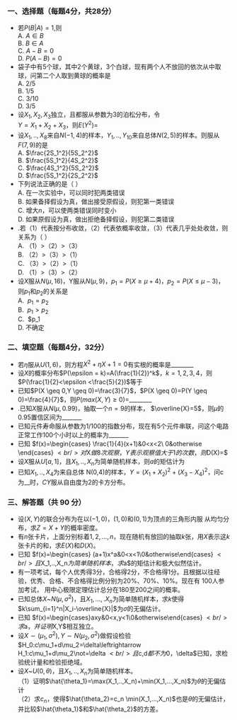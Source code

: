 ### 一、选择题（每题4分，共28分）


 -  若$P(B |A)=1$,则<br />A. $A \in B$<br />B. $B \in A$<br />C. $A-B=0$<br />D. $P(A-B)=0$ 
-  袋子中有$5$个球，其中$2$个黄球，$3$个白球，现有两个人不放回的依次从中取球，问第二个人取到黄球的概率是<br />A. $2/5$<br />B. $1/5$<br />C. $3/10$<br />D. $3/5$ 
-  设$X_1,X_2,X_3$独立，且都服从参数为$3$的泊松分布，令<br />$Y=X_1+X_2+X_3$，则$E(Y^2)=$ 
-  设$X_1,..,X_8$来自$N(-1,4)$的样本，$Y_1,..,Y_{10}$来自总体$N(2,5)$的样本。则服从$F(7,9)$的是<br />A. $\frac{2S_1^2}{5S_2^2}$<br />B. $\frac{5S_1^2}{4S_2^2}$<br />C. $\frac{4S_1^2}{5S_2^2}$<br />D. $\frac{5S_1^2}{2S_2^2}$ 
-  下列说法正确的是（ ）<br />A. 在一次实验中，可以同时犯两类错误<br />B. 如果备择假设为真，做出接受原假设，则犯第一类错误<br />C. 增大$n$，可以使两类错误同时变小<br />D. 如果原假设为真，做出拒绝备择假设，则犯第二类错误 
-  .若（1）代表按分布收敛，（2）代表依概率收敛，（3）代表几乎处处收敛，则 关系为（ ）<br />A. （1）&gt;（2）&gt;（3）<br />B. （2）&gt;（3）&gt;（1）<br />C. （3）&gt;（2）&gt;（1）<br />D. （1）&gt;（3）&gt;（2） 
-  设$X$服从$N(\mu,16)$，Y服从$N(\mu,9)$，$p_1=P(X \geq \mu+4)$，$p_2=P(X \leq \mu-3)$，则$p_1$和$p_2$的关系是<br />A.  $p_1=p_2$<br />B.  $p_1>p_2$<br />C.  $p_1<br />D. 不确定 


 ### 二、填空题（每题4分，32分）


 -  若$\eta$服从$U(1,6)$，则方程$X^2+\eta X+1=0$有实根的概率是________ 
-  设$X$的概率分布$P(\epsilon = k)=A(\frac{1}{2})^k$，$k=1,2,3,4$，则$P(\frac{1}{2}<\epsilon <\frac{5}{2})$等于 
-  已知$P(X \geq 0,Y \geq 0)=\frac{3}{7}$，$P(X \geq 0)=P(Y \geq 0)=\frac{4}{7}$，则$P(max(X,Y)\geq 0)=$________ 
-  .已知$X$服从$N(\mu,0.99)$，抽取一个$n=9$的样本， $\overline{X}=5$，则$\mu$的 $0.95$置信区间为_______ 
-  已知元件寿命服从参数为$1/100$的指数分布，现在有$5$个元件串联，问这个电路正常工作$100$个小时以上的概率为_______ 
-  已知 $f(x)=\begin{cases}
\frac{1}{4}(x+1)&0<x<2\\
0&otherwise
\end{cases}
$<br />对$X$做$8$次观察，Y表示观察值大于1的次数，则$D(X)=$ 
-  设$X$服从$U[a,1]$，且$X_1,..,X_n$为简单随机样本，则$a$的矩估计为 
-  已知$X_1,..,X_4$为来自总体 N(0,4)的样本，$Y=(X_1+X_2)^2+(X_3-X_4)^2$，问c 为__时，$CY$服从自由度为$2$的卡方分布。 


 ### 三、解答题（共 90 分）


 -  设$(X,Y)$的联合分布为在以$(-1,0)$，$(1,0)$和$(0,1)$为顶点的三角形内服 从均匀分布，求$Z=X+Y$的概率密度。 
-  有$n$张卡片，上面分别标着$1,2,...,n$，现在随机有放回的抽取$k$张，用$X$表示这$k$张卡片的和，求$E(X)$和$D(X)$。 
-  已知 $f(x)=\begin{cases}
(a+1)x^a&0<x<1\\0&otherwise\end{cases}
$<br />且$X_1,..,X_n$为简单随机样本，求$a$的矩估计和极大似然估计。 
-  有一项考试，每个人优秀得$3$分，合格得$2$分，不合格得$1$分。且根据以往经验，优秀、合格、不合格得比例分别为$20\%$、$70\%$、$10\%$。现在有 $100$人参加考试， 用中心极限定理估计总分在$180$至$200$之间的概率。 
-  已知总体$X$~$N(\mu,\sigma^2)$，且$X_1,...,.X_n$为简单随机样本，求$k$使得$k\sum_{i=1}^n|X_i-\overline{X}|$为$\sigma$的无偏估计。 
-  已知 $f(x)=\begin{cases}axy&0<x,y<1\\0&otherwise\end{cases}
$<br />求$a$，并证明$X,Y$相互独立。 
-  设$X\sim(\mu_1,\sigma^2),Y\sim N(\mu_2,\sigma^2)$做假设检验 $H_0:c\mu_1+d\mu_2=\delta\leftrightarrow
H_1:c\mu_1+d\mu_2\not=\delta
$<br />且$c,d$都不为0，$\delta$已知，求检验统计量和检验拒绝域。 
-  设$X$~$U(0,\theta)$，且$X_1,..,X_n$为简单随机样本。<br />（1）证明$\hat{\theta_1}=\max(X_1,..,X_n)+\min(X_1,...,X_n)$为$\theta$的无偏估计<br />（2）求$c_n$，使得$\hat{\theta_2}=c_n \min(X_1,...,X_n)$也是$\theta$的无偏估计，并比较$\hat{\theta_1}$和$\hat{\theta_2}$的方差。 
